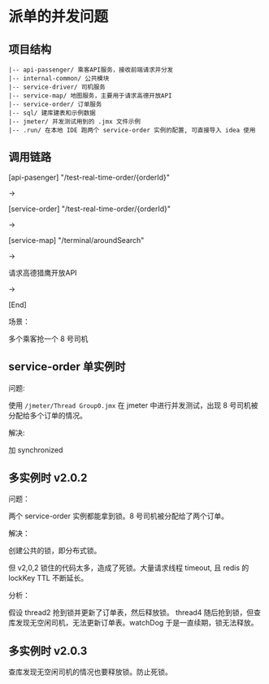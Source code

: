 
# 派单的并发问题

## 项目结构

```
|-- api-passenger/ 乘客API服务，接收前端请求并分发
|-- internal-common/ 公共模块
|-- service-driver/ 司机服务
|-- service-map/ 地图服务，主要用于请求高德开放API
|-- service-order/ 订单服务
|-- sql/ 建库建表和示例数据
|-- jmeter/ 并发测试用到的 .jmx 文件示例
|-- .run/ 在本地 IDE 跑两个 service-order 实例的配置, 可直接导入 idea 使用

```

## 调用链路

[api-pasenger] "/test-real-time-order/{orderId}"

->

[service-order] "/test-real-time-order/{orderId}"

->

[service-map] "/terminal/aroundSearch"

->

请求高德猎鹰开放API

->

[End]

场景：

多个乘客抢一个 8 号司机

## service-order 单实例时

问题:

使用 `/jmeter/Thread Group0.jmx` 在 jmeter 中进行并发测试，出现 8 号司机被分配给多个订单的情况。

解决:

加 synchronized

## 多实例时 v2.0.2

问题：

两个 service-order 实例都能拿到锁。8 号司机被分配给了两个订单。

解决：

创建公共的锁，即分布式锁。

但 v2,0,2 锁住的代码太多，造成了死锁。大量请求线程 timeout, 且 redis 的 lockKey TTL 不断延长。

分析：

假设 thread2 抢到锁并更新了订单表，然后释放锁。 thread4 随后抢到锁，但查库发现无空闲司机，无法更新订单表。watchDog 于是一直续期，锁无法释放。

## 多实例时 v2.0.3

查库发现无空闲司机的情况也要释放锁。防止死锁。